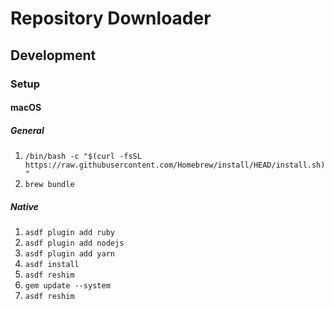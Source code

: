 # Repository Downloader
## Development
### Setup
#### macOS
##### General
1. `/bin/bash -c "$(curl -fsSL https://raw.githubusercontent.com/Homebrew/install/HEAD/install.sh)"`
2. `brew bundle`
##### Native
1. `asdf plugin add ruby`
2. `asdf plugin add nodejs`
3. `asdf plugin add yarn`
4. `asdf install`
5. `asdf reshim`
6. `gem update --system`
7. `asdf reshim`

